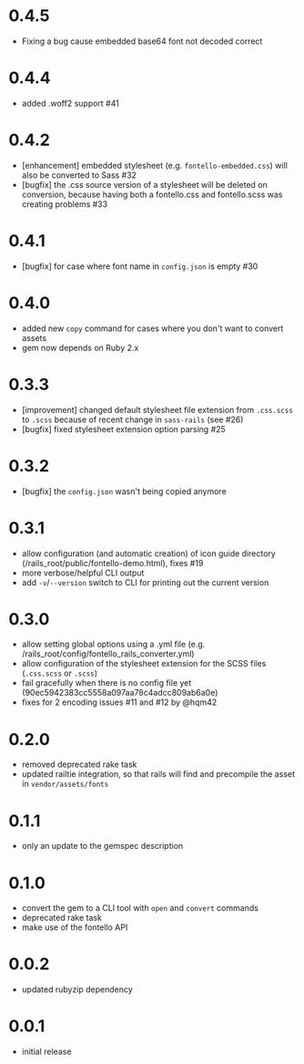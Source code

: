 # 0.4.5

* Fixing a bug cause embedded base64 font not decoded correct

# 0.4.4

* added .woff2 support #41

# 0.4.2

* [enhancement] embedded stylesheet (e.g. `fontello-embedded.css`) will also be converted to Sass #32
* [bugfix] the .css source version of a stylesheet will be deleted on conversion, because having both a fontello.css and fontello.scss was creating problems #33

# 0.4.1

* [bugfix] for case where font name in `config.json` is empty #30

# 0.4.0

* added new `copy` command for cases where you don't want to convert assets
* gem now depends on Ruby 2.x

# 0.3.3

* [improvement] changed default stylesheet file extension from `.css.scss` to `.scss` because of recent change in `sass-rails` (see #26)
* [bugfix] fixed stylesheet extension option parsing #25

# 0.3.2

* [bugfix] the `config.json` wasn't being copied anymore

# 0.3.1

* allow configuration (and automatic creation) of icon guide directory (/rails_root/public/fontello-demo.html), fixes #19
* more verbose/helpful CLI output
* add `-v`/`--version` switch to CLI for printing out the current version

# 0.3.0

* allow setting global options using a .yml file (e.g. /rails_root/config/fontello_rails_converter.yml)
* allow configuration of the stylesheet extension for the SCSS files (`.css.scss` or `.scss`)
* fail gracefully when there is no config file yet (90ec5942383cc5558a097aa78c4adcc809ab6a0e)
* fixes for 2 encoding issues #11 and #12 by @hqm42

# 0.2.0

* removed deprecated rake task
* updated railtie integration, so that rails will find and precompile the asset in `vendor/assets/fonts`

# 0.1.1

* only an update to the gemspec description

# 0.1.0

* convert the gem to a CLI tool with `open` and `convert` commands
* deprecated rake task
* make use of the fontello API

# 0.0.2

* updated rubyzip dependency

# 0.0.1

* initial release
